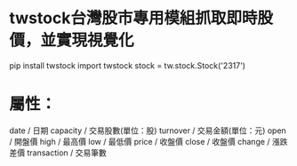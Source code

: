 <!-- 即時股市爬取 -->
# twstock台灣股市專用模組抓取即時股價，並實現視覺化

pip install twstock
import twstock
stock = tw.stock.Stock('2317')

# 屬性：
date / 日期
capacity / 交易股數(單位：股)
turnover / 交易金額(單位：元)
open / 開盤價
high / 最高價
low / 最低價
price / 收盤價
close / 收盤價
change / 漲跌差價
transaction / 交易筆數